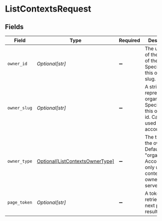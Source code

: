 # ListContextsRequest


## Fields

| Field                                                                                                   | Type                                                                                                    | Required                                                                                                | Description                                                                                             |
| ------------------------------------------------------------------------------------------------------- | ------------------------------------------------------------------------------------------------------- | ------------------------------------------------------------------------------------------------------- | ------------------------------------------------------------------------------------------------------- |
| `owner_id`                                                                                              | *Optional[str]*                                                                                         | :heavy_minus_sign:                                                                                      | The unique ID of the owner of the context. Specify either this or owner-slug.                           |
| `owner_slug`                                                                                            | *Optional[str]*                                                                                         | :heavy_minus_sign:                                                                                      | A string that represents an organization. Specify either this or owner-id. Cannot be used for accounts. |
| `owner_type`                                                                                            | [Optional[ListContextsOwnerType]](../../models/operations/listcontextsownertype.md)                     | :heavy_minus_sign:                                                                                      | The type of the owner. Defaults to "organization". Accounts are only used as context owners in server.  |
| `page_token`                                                                                            | *Optional[str]*                                                                                         | :heavy_minus_sign:                                                                                      | A token to retrieve the next page of results.                                                           |